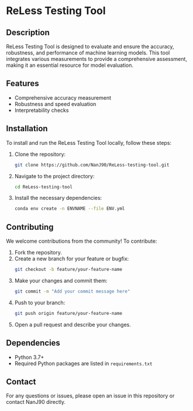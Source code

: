 # ReLess Testing Tool

## Description

ReLess Testing Tool is designed to evaluate and ensure the accuracy, robustness, and performance of machine learning models. This tool integrates various measurements to provide a comprehensive assessment, making it an essential resource for model evaluation.

## Features

- Comprehensive accuracy measurement
- Robustness and speed evaluation
- Interpretability checks

## Installation

To install and run the ReLess Testing Tool locally, follow these steps:

1. Clone the repository:
    ```sh
    git clone https://github.com/NanJ90/ReLess-testing-tool.git
    ```
2. Navigate to the project directory:
    ```sh
    cd ReLess-testing-tool
    ```
3. Install the necessary dependencies:
    ```sh
    conda env create -n ENVNAME --file ENV.yml
    ```

## Contributing

We welcome contributions from the community! To contribute:

1. Fork the repository.
2. Create a new branch for your feature or bugfix:
    ```sh
    git checkout -b feature/your-feature-name
    ```
3. Make your changes and commit them:
    ```sh
    git commit -m "Add your commit message here"
    ```
4. Push to your branch:
    ```sh
    git push origin feature/your-feature-name
    ```
5. Open a pull request and describe your changes.

## Dependencies

- Python 3.7+
- Required Python packages are listed in `requirements.txt`

## Contact

For any questions or issues, please open an issue in this repository or contact NanJ90 directly.
